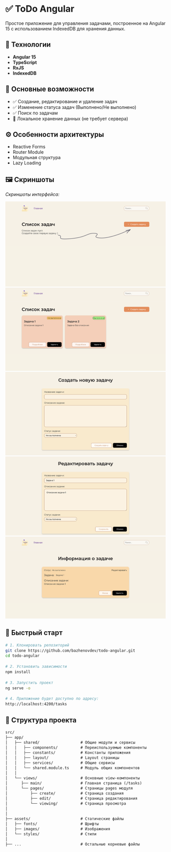 # ✅ ToDo Angular

Простое приложение для управления задачами, построенное на Angular 15 с использованием IndexedDB для хранения данных.

## 🔨 Технологии

- **Angular 15**  
- **TypeScript**  
- **RxJS**  
- **IndexedDB**  

## 🧰 Основные возможности

- ✅ Создание, редактирование и удаление задач
- ✅ Изменение статуса задач (Выполнено/Не выполнено) 
- ✅ Поиск по задачам 
- 📁 Локальное хранение данных (не требует сервера)

## ⚙️ Особенности архитектуры

- Reactive Forms
- Router Module
- Модульная структура
- Lazy Loading 


## 🖼️ Скриншоты

_Скриншоты интерфейса:_

<!-- Пример: -->
![Главная страница](https://github.com/BazhenovDev/ToDo-Angular/blob/main/src/assets/images/github-img/main1.png)
![Главная страница 2](https://github.com/BazhenovDev/ToDo-Angular/blob/main/src/assets/images/github-img/main2.png)
![Страница создания задачи](https://github.com/BazhenovDev/ToDo-Angular/blob/main/src/assets/images/github-img/create.png)
![Страница редактирования задачи](https://github.com/BazhenovDev/ToDo-Angular/blob/main/src/assets/images/github-img/edit.png)
![Страница информации о задаче](https://github.com/BazhenovDev/ToDo-Angular/blob/main/src/assets/images/github-img/about.png)

## 🚀 Быстрый старт

```bash
# 1. Клонировать репозиторий
git clone https://github.com/bazhenovdev/todo-angular.git
cd todo-angular

# 2. Установить зависимости
npm install

# 3. Запустить проект
ng serve -o

# 4. Приложение будет доступно по адресу:
http://localhost:4200/tasks
```

## 📁 Структура проекта

```text
src/
├── app/
│   ├── shared/                  # Общие модули и сервисы
│   │   ├── components/          # Переиспользуемые компоненты
│   │   ├── constants/           # Константы приложения
│   │   ├── layout/              # Layout страницы
│   │   ├── services/            # Общие сервисы
│   │   └── shared.module.ts     # Модуль общих компонентов
│   │
│   └── views/                   # Основные view-компоненты
│      ├── main/                 # Главная страница (/tasks)
│      └── pages/                # Страницы pages модуля
│          ├── create/           # Страница создания
│          ├── edit/             # Страница редактирования
│          └── viewing/          # Страница просмотра
│   
│
├── assets/                      # Статические файлы
│   ├── fonts/                   # Шрифты
│   ├── images/                  # Изображения
│   └── styles/                  # Стили
│
├── ...                          # Остальные корневые файлы
```


